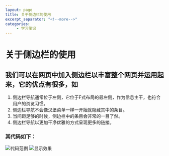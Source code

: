 ```yaml
---
layout: page
title: 关于侧边栏的使用
excerpt_separator: "<!--more-->"
categories:
     - 学习笔记
---
```


<!--more-->

# 关于侧边栏的使用
## 我们可以在网页中加入侧边栏以丰富整个网页并运用起来，它的优点有很多，如
1. 侧边栏导航通常位于左侧，它位于F式布局的最左侧，作为信息主干，也符合用户的浏览习惯。
2. 侧边栏导航不会像汉堡菜单一样一开始就隐藏其中的条目。
3. 当间距足够的时候，侧边栏中的条目会非常的一目了然。
4. 侧边栏导航以更加干净优雅的方式呈现更多的链接。

### 其代码如下：
![代码范例](https://gitee.com/ChowiLau/myfirstwarehouse/raw/gh-pages/assets/images/note/2019-07-02-aside.png) ![显示效果](https://gitee.com/ChowiLau/myfirstwarehouse/raw/gh-pages/assets/images/note/2019-07-02-aside_2.png)